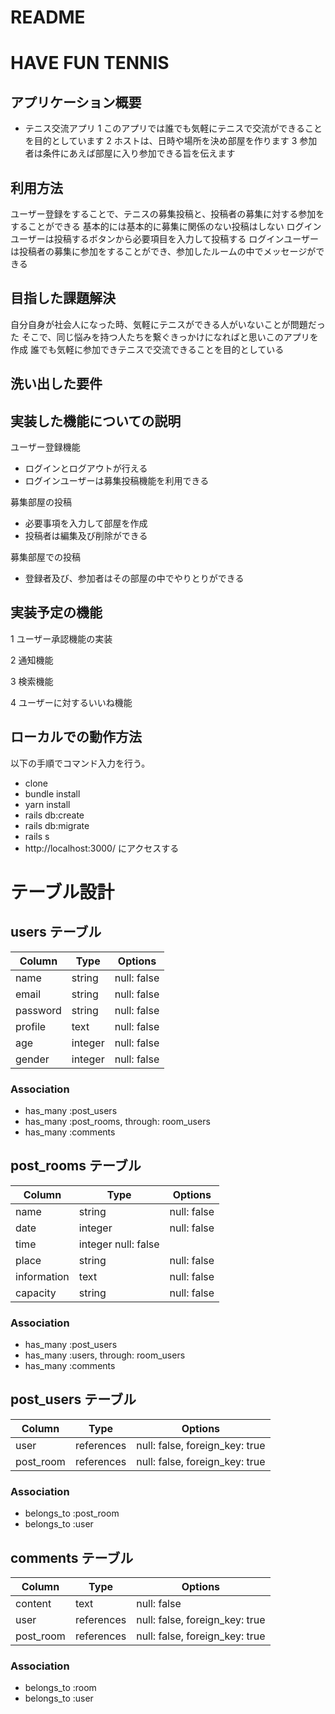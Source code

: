 # README

# HAVE FUN TENNIS

## アプリケーション概要
- テニス交流アプリ
1 このアプリでは誰でも気軽にテニスで交流ができることを目的としています
2 ホストは、日時や場所を決め部屋を作ります
3 参加者は条件にあえば部屋に入り参加できる旨を伝えます

## 利用方法
ユーザー登録をすることで、テニスの募集投稿と、投稿者の募集に対する参加をすることができる
基本的には基本的に募集に関係のない投稿はしない
ログインユーザーは投稿するボタンから必要項目を入力して投稿する
ログインユーザーは投稿者の募集に参加をすることができ、参加したルームの中でメッセージができる

## 目指した課題解決
自分自身が社会人になった時、気軽にテニスができる人がいないことが問題だった
そこで、同じ悩みを持つ人たちを繋ぐきっかけになればと思いこのアプリを作成
誰でも気軽に参加できテニスで交流できることを目的としている


## 洗い出した要件



## 実装した機能についての説明
ユーザー登録機能
- ログインとログアウトが行える
- ログインユーザーは募集投稿機能を利用できる

募集部屋の投稿
- 必要事項を入力して部屋を作成
- 投稿者は編集及び削除ができる

募集部屋での投稿
- 登録者及び、参加者はその部屋の中でやりとりができる


## 実装予定の機能
1 ユーザー承認機能の実装

2 通知機能

3 検索機能

4 ユーザーに対するいいね機能

## ローカルでの動作方法
以下の手順でコマンド入力を行う。
- clone
- bundle install
- yarn install
- rails db:create
- rails db:migrate
- rails s
- http://localhost:3000/ にアクセスする


# テーブル設計

## users テーブル

| Column   | Type   | Options     |
| -------- | ------ | ----------- |
| name     | string | null: false |
| email    | string | null: false |
| password | string | null: false |
| profile  | text   | null: false |
| age      | integer| null: false |
| gender   | integer| null: false |

### Association

- has_many :post_users
- has_many :post_rooms, through: room_users
- has_many :comments

## post_rooms テーブル

| Column | Type   | Options     |
| ------ | ------ | ----------- |
| name   | string | null: false |
| date   | integer | null: false |
| time   | integer null: false |
| place  | string | null: false |
| information   | text | null: false |
| capacity   | string | null: false |

### Association

- has_many :post_users
- has_many :users, through: room_users
- has_many :comments

## post_users テーブル

| Column | Type       | Options                        |
| ------ | ---------- | ------------------------------ |
| user   | references | null: false, foreign_key: true |
| post_room   | references | null: false, foreign_key: true |

### Association

- belongs_to :post_room
- belongs_to :user

## comments テーブル

| Column  | Type       | Options                        |
| ------- | ---------- | ------------------------------ |
| content | text       | null: false                    |
| user    | references | null: false, foreign_key: true |
| post_room    | references | null: false, foreign_key: true |

### Association

- belongs_to :room
- belongs_to :user